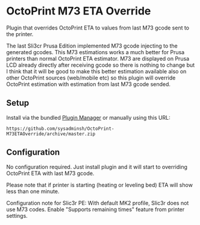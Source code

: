 # OctoPrint M73 ETA Override

Plugin that overrides OctoPrint ETA to values from last M73 gcode sent to the printer.

The last Sli3cr Prusa Edition implemented M73 gcode injecting to the generated gcodes. This M73 estimations works a much better for Prusa printers than normal OctoPrint ETA estimator. M73 are displayed on Prusa LCD already directly after receiving gcode so there is nothing to change but I think that it will be good to make this better estimation available also on other OctoPrint sources (web/mobile etc) so this plugin will override OctoPrint estimation with estimation from last M73 gcode sended.

## Setup

Install via the bundled [Plugin Manager](https://github.com/foosel/OctoPrint/wiki/Plugin:-Plugin-Manager)
or manually using this URL:

    https://github.com/sysadminsh/OctoPrint-M73ETAOverride/archive/master.zip


## Configuration

No configuration required. Just install plugin and it will start to overriding OctoPrint ETA with last M73 gcode.

Please note that if printer is starting (heating or leveling bed) ETA will show less than one minute.

Configuration note for Slic3r PE:
With default MK2 profile, Slic3r does not use M73 codes.
Enable "Supports remaining times" feature from printer settings.
